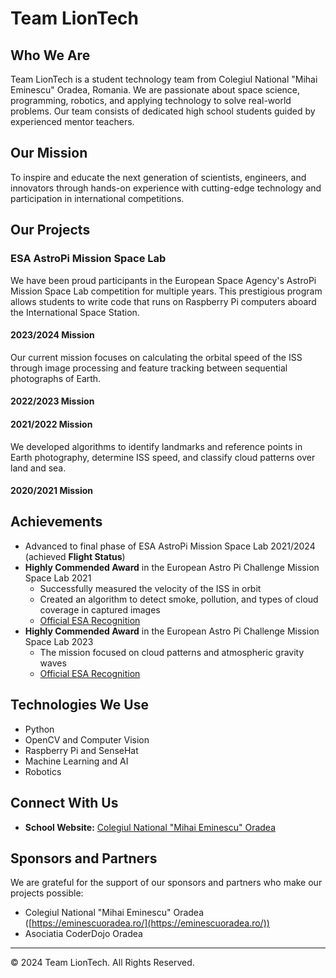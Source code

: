 # Team LionTech

## Who We Are

Team LionTech is a student technology team from Colegiul National "Mihai Eminescu" Oradea, Romania. We are passionate about space science, programming, robotics, and applying technology to solve real-world problems. Our team consists of dedicated high school students guided by experienced mentor teachers.

## Our Mission

To inspire and educate the next generation of scientists, engineers, and innovators through hands-on experience with cutting-edge technology and participation in international competitions.

## Our Projects

### ESA AstroPi Mission Space Lab
We have been proud participants in the European Space Agency's AstroPi Mission Space Lab competition for multiple years. This prestigious program allows students to write code that runs on Raspberry Pi computers aboard the International Space Station.

#### 2023/2024 Mission
Our current mission focuses on calculating the orbital speed of the ISS through image processing and feature tracking between sequential photographs of Earth.

#### 2022/2023 Mission

#### 2021/2022 Mission
We developed algorithms to identify landmarks and reference points in Earth photography, determine ISS speed, and classify cloud patterns over land and sea.

#### 2020/2021 Mission

## Achievements

- Advanced to final phase of ESA AstroPi Mission Space Lab 2021/2024 (achieved **Flight Status**)
- **Highly Commended Award** in the European Astro Pi Challenge Mission Space Lab 2021
  - Successfully measured the velocity of the ISS in orbit
  - Created an algorithm to detect smoke, pollution, and types of cloud coverage in captured images
  - [Official ESA Recognition](https://www.esa.int/Education/AstroPI/The_winners_of_the_European_Astro_Pi_Challenge_Mission_Space_Lab_2020-21)
- **Highly Commended Award** in the European Astro Pi Challenge Mission Space Lab 2023
  - The mission focused on cloud patterns and atmospheric gravity waves
  - [Official ESA Recognition](https://www.esa.int/Education/AstroPI/Astro_Pi_Mission_Space_Lab_2022_23_The_results)

## Technologies We Use

- Python
- OpenCV and Computer Vision
- Raspberry Pi and SenseHat
- Machine Learning and AI
- Robotics

## Connect With Us

- **School Website:** [Colegiul National "Mihai Eminescu" Oradea](https://eminescuoradea.ro/)

## Sponsors and Partners

We are grateful for the support of our sponsors and partners who make our projects possible:
- Colegiul National "Mihai Eminescu" Oradea ([https://eminescuoradea.ro/](https://eminescuoradea.ro/))
- Asociatia CoderDojo Oradea

---

© 2024 Team LionTech. All Rights Reserved.
